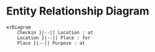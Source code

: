 # Entity Relationship Diagram

```mermaid
erDiagram
    Checkin }|--|| Location : at
    Location }|--|| Place : for
    Place }|--|| Purpose : at
```
